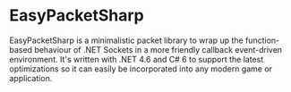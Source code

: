 # EasyPacketSharp

EasyPacketSharp is a minimalistic packet library to wrap up the function-based behaviour of .NET Sockets in a more friendly callback event-driven environment. 
It's written with .NET 4.6 and C# 6 to support the latest optimizations so it can easily be incorporated into any modern game or application.